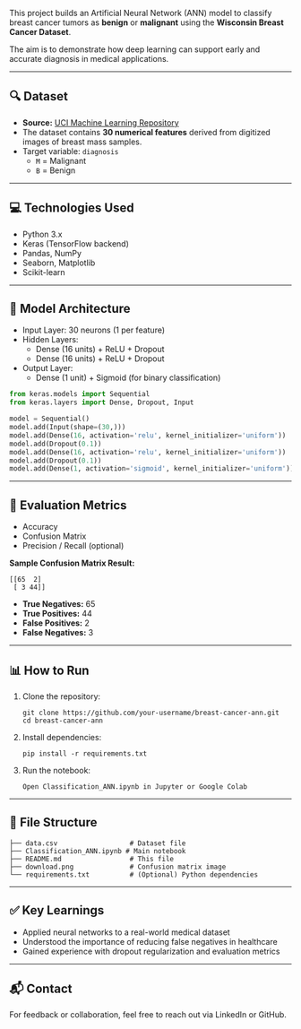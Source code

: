 
This project builds an Artificial Neural Network (ANN) model to classify breast cancer tumors as **benign** or **malignant** using the **Wisconsin Breast Cancer Dataset**.

The aim is to demonstrate how deep learning can support early and accurate diagnosis in medical applications.

---

## 🔍 Dataset

- **Source:** [UCI Machine Learning Repository](https://archive.ics.uci.edu/ml/datasets/breast+cancer+wisconsin+(diagnostic))
- The dataset contains **30 numerical features** derived from digitized images of breast mass samples.
- Target variable: `diagnosis`  
  - `M` = Malignant  
  - `B` = Benign

---

## 💻 Technologies Used

- Python 3.x  
- Keras (TensorFlow backend)  
- Pandas, NumPy  
- Seaborn, Matplotlib  
- Scikit-learn

---

## 🧠 Model Architecture

- Input Layer: 30 neurons (1 per feature)
- Hidden Layers:  
  - Dense (16 units) + ReLU + Dropout  
  - Dense (16 units) + ReLU + Dropout  
- Output Layer:  
  - Dense (1 unit) + Sigmoid (for binary classification)

```python
from keras.models import Sequential
from keras.layers import Dense, Dropout, Input

model = Sequential()
model.add(Input(shape=(30,)))
model.add(Dense(16, activation='relu', kernel_initializer='uniform'))
model.add(Dropout(0.1))
model.add(Dense(16, activation='relu', kernel_initializer='uniform'))
model.add(Dropout(0.1))
model.add(Dense(1, activation='sigmoid', kernel_initializer='uniform'))
````

---

## 🧪 Evaluation Metrics

* Accuracy
* Confusion Matrix
* Precision / Recall (optional)

**Sample Confusion Matrix Result:**

```
[[65  2]
 [ 3 44]]
```

* **True Negatives:** 65
* **True Positives:** 44
* **False Positives:** 2
* **False Negatives:** 3

---

## 📊 How to Run

1. Clone the repository:

   ```
   git clone https://github.com/your-username/breast-cancer-ann.git
   cd breast-cancer-ann
   ```

2. Install dependencies:

   ```
   pip install -r requirements.txt
   ```

3. Run the notebook:

   ```
   Open Classification_ANN.ipynb in Jupyter or Google Colab
   ```

---

## 📂 File Structure

```
├── data.csv                  # Dataset file
├── Classification_ANN.ipynb # Main notebook
├── README.md                 # This file
├── download.png              # Confusion matrix image
└── requirements.txt          # (Optional) Python dependencies
```

---

## ✅ Key Learnings

* Applied neural networks to a real-world medical dataset
* Understood the importance of reducing false negatives in healthcare
* Gained experience with dropout regularization and evaluation metrics

---

## 📬 Contact

For feedback or collaboration, feel free to reach out via LinkedIn or GitHub.
